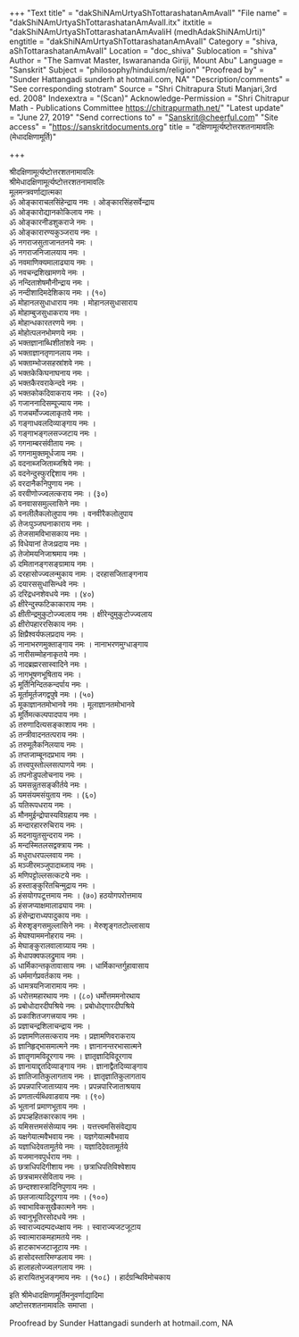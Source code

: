 +++
"Text title" = "dakShiNAmUrtyaShTottarashatanAmAvalI"
"File name" = "dakShiNAmUrtyaShTottarashatanAmAvalI.itx"
itxtitle = "dakShiNAmUrtyaShTottarashatanAmAvaliH (medhAdakShiNAmUrti)"
engtitle = "dakShiNAmUrtyaShTottarashatanAmAvalI"
Category = "shiva, aShTottarashatanAmAvalI"
Location = "doc_shiva"
Sublocation = "shiva"
Author = "The Samvat Master, Iswarananda Giriji, Mount Abu"
Language = "Sanskrit"
Subject = "philosophy/hinduism/religion"
"Proofread by" = "Sunder Hattangadi sunderh at hotmail.com, NA"
"Description/comments" = "See corresponding stotram"
Source = "Shri Chitrapura Stuti Manjari,3rd ed. 2008"
Indexextra = "(Scan)"
Acknowledge-Permission = "Shri Chitrapur Math - Publications Committee https://chitrapurmath.net/"
"Latest update" = "June 27, 2019"
"Send corrections to" = "Sanskrit@cheerful.com"
"Site access" = "https://sanskritdocuments.org"
title = "दक्षिणामूर्त्यष्टोत्तरशतनामावलिः (मेधादक्षिणामूर्ति)"

+++
  
 श्रीदक्षिणामूर्त्यष्टोत्तरशतनामावलिः   
श्रीमेधादक्षिणामूर्त्यष्टोत्तरशतनामावलिः  
मूलमन्त्रवर्णाद्यात्मका  
ॐ ओङ्काराचलसिंहेन्द्राय नमः । ओङ्कारसिंहसर्वेन्द्राय  
ॐ ओङ्कारोद्यानकोकिलाय नमः ।  
ॐ ओङ्कारनीडशुकराजे नमः ।  
ॐ ओङ्कारारण्यकुञ्जराय नमः ।  
ॐ नगराजसुताजानतनये नमः ।  
ॐ नगराजनिजालयाय नमः ।  
ॐ नवमाणिक्यमालाढ्याय नमः ।  
ॐ नवचन्द्रशिखामणये नमः ।  
ॐ नन्दिताशेषमौनीन्द्राय नमः ।  
ॐ नन्दीशादिमदेशिकाय नमः । (१०)  
ॐ मोहानलसुधाधाराय नमः । मोहानलसुधासाराय  
ॐ मोहाम्बुजसुधाकराय नमः ।  
ॐ मोहान्धकारतरणये नमः ।  
ॐ मोहोत्पलनभोमणये नमः ।  
ॐ भक्तज्ञानाब्धिशीतांशवे नमः ।  
ॐ भक्ताज्ञानतृणानलाय नमः ।  
ॐ भक्ताम्भोजसहस्रांशवे नमः ।  
ॐ भक्तकेकिघनाघनाय नमः ।  
ॐ भक्तकैरवराकेन्दवे नमः ।  
ॐ भक्तकोकदिवाकराय नमः । (२०)  
ॐ गजाननादिसम्पूज्याय नमः ।  
ॐ गजचर्मोज्ज्वलाकृतये नमः ।  
ॐ गङ्गाधवलदिव्याङ्गाय नमः ।  
ॐ गङ्गाभङ्गलसज्जटाय नमः ।  
ॐ गगनाम्बरसंवीताय नमः ।  
ॐ गगनामुक्तमूर्धजाय नमः ।  
ॐ वदनाब्जजिताब्जश्रिये नमः ।  
ॐ वदनेन्दुस्फुरद्दिशाय नमः ।  
ॐ वरदानैकनिपुणाय नमः ।  
ॐ वरवीणोज्ज्वलत्कराय नमः । (३०)  
ॐ वनवाससमुल्लासिने नमः ।  
ॐ वनलीलैकलोलुपाय नमः । वनवीरैकलोलुपाय  
ॐ तेजःपुञ्जघनाकाराय नमः ।  
ॐ तेजसामविभासकाय नमः ।  
ॐ विधेयानां तेजःप्रदाय नमः ।  
ॐ तेजोमयनिजाश्रमाय नमः ।  
ॐ दमितानङ्गसङ्ग्रामाय नमः ।  
ॐ दरहासोज्ज्वलन्मुकाय नामः । दरहासजिताङ्गनाय  
ॐ दयारससुधासिन्धवे नमः ।  
ॐ दरिद्रधनशेवधये नमः । (४०)  
ॐ क्षीरेन्दुस्फटिकाकाराय नमः ।  
ॐ क्षीतीन्द्रमुकुटोज्ज्वलाय नमः । क्षीरेन्दुमुकुटोज्ज्वलाय  
ॐ क्षीरोपहाररसिकाय नमः ।  
ॐ क्षिप्रैश्वर्यफलप्रदाय नमः ।  
ॐ नानाभरणमुक्ताङ्गाय नमः । नानाभरणमुग्धाङ्गाय  
ॐ नारीसम्मोहनाकृतये नमः ।  
ॐ नादब्रह्मरसास्वादिने नमः ।  
ॐ नागभूषणभूषिताय नमः ।  
ॐ मूर्तिनिन्दितकन्दर्पाय नमः ।  
ॐ मूर्तामूर्तजगद्वपुषे नमः । (५०)  
ॐ मूकाज्ञानतमोभानवे नमः । मूलाज्ञानतमोभानवे  
ॐ मूर्तिमत्कल्पपादपाय नमः ।  
ॐ तरुणादित्यसङ्काशाय नमः ।  
ॐ तन्त्रीवादनतत्पराय नमः ।  
ॐ तरुमूलैकनिलयाय नमः ।  
ॐ तप्तजाम्बूनदप्रभाय नमः ।  
ॐ तत्त्वपुस्तोल्लसत्पाणये नमः ।  
ॐ तपनोडुपलोचनाय नमः ।  
ॐ यमसन्नुतसङ्कीर्तये नमः ।  
ॐ यमसंयमसंयुताय नमः । (६०)  
ॐ यतिरूपधराय नमः ।  
ॐ मौनमुईन्द्रोपास्यविग्रहाय नमः ।  
ॐ मन्दारहाररुचिराय नमः ।  
ॐ मदनायुतसुन्दराय नमः ।  
ॐ मन्दस्मितलसद्वक्त्राय नमः ।  
ॐ मधुराधरपल्लवाय नमः ।  
ॐ मञ्जीरमञ्जुपादाब्जाय नमः ।  
ॐ मणिपट्टोल्लसत्कटये नमः ।  
ॐ हस्ताङ्कुरितचिन्मुद्राय नमः ।  
ॐ हंसयोगपटूत्तमाय नमः । (७०) हठयोगपरोत्तमाय  
ॐ हंसजप्याक्षमालाढ्याय नमः ।  
ॐ हंसेन्द्राराध्यपादुकाय नमः ।  
ॐ मेरुश‍ृङ्गसमुल्लासिने नमः । मेरुश‍ृङ्गतटोल्लासाय  
ॐ मेघश्याममनोहराय नमः ।  
ॐ मेघाङ्कुरालवालाग्र्याय नमः ।  
ॐ मेधापक्वफलद्रुमाय नमः ।  
ॐ धार्मिकान्तकृतावासाय नमः । धार्मिकान्तर्गुहावासाय  
ॐ धर्ममार्गप्रवर्तकाय नमः ।  
ॐ धामत्रयनिजारामाय नमः ।  
ॐ धरोत्तमहारथाय नमः । (८०) धर्मोत्तममनोरथाय  
ॐ प्रबोधोदारदीपश्रिये नमः । प्रबोधोद्गारदीपश्रिये  
ॐ प्रकाशितजगत्त्रयाय नमः ।  
ॐ प्रज्ञाचन्द्रशिलाचन्द्राय नमः ।  
ॐ प्रज्ञामणिलसत्कराय नमः । प्रज्ञामणिवराकराय  
ॐ ज्ञानिहृद्भासमात्मने नमः । ज्ञानानन्तरभासात्मने  
ॐ ज्ञातॄणामविदूरगाय नमः । ज्ञातृज्ञादिविदूरगाय  
ॐ ज्ञानायाद्दृतदिव्याङ्गाय नमः । ज्ञानाद्वैतदिव्याङ्गाय  
ॐ ज्ञातिजातिकुलागताय नमः । ज्ञातृज्ञातिकुलागताय  
ॐ प्रपन्नपारिजाताग्र्याय नमः । प्रपन्नपारिजाताश्रयाय  
ॐ प्रणतार्त्यब्धिवाडवाय नमः । (९०)  
ॐ भूतानां प्रमाणभूताय नमः ।  
ॐ प्रपञ्हहितकारकाय नमः ।  
ॐ यमिसत्तमसंसेव्याय नमः । यत्तत्त्वमसिसंवेद्याय  
ॐ यक्षगेयात्मवैभवाय नमः । यज्ञगेयात्मवैभवाय  
ॐ यज्ञाधिदेवतामूर्तये नमः । यज्ञादिदेवतामूर्तये  
ॐ यजमानवपुर्धराय नमः ।  
ॐ छत्राधिपदिगीशाय नमः । छत्राधिपतिविश्वेशाय  
ॐ छत्रचामरसेविताय नमः ।  
ॐ छन्दश्शास्त्रादिनिपुणाय नमः ।  
ॐ छलजात्यादिदूरगाय नमः । (१००)  
ॐ स्वाभाविकसुखैकात्मने नमः ।  
ॐ स्वानुभूतिरसोदधये नमः ।  
ॐ स्वाराज्यदम्पदध्य्क्षाय नमः । स्वाराज्यजटजूटाय  
ॐ स्वात्माराकमहामतये नमः ।  
ॐ हाटकाभजटाजूटाय नमः ।  
ॐ हासोदस्तारिमण्डलाय नमः ।  
ॐ हालाहलोज्ज्वलगलाय नमः ।  
ॐ हारायितभुजङ्गमाय नमः । (१०८) । हार्दग्रन्थिविमोचकाय  
  
इति श्रीमेधादक्षिणामूर्तिमनुवर्णाद्यादिमा  
         अष्टोत्तरशतनामावलिः समाप्ता ।  
  
Proofread by Sunder Hattangadi sunderh at hotmail.com, NA  
  
